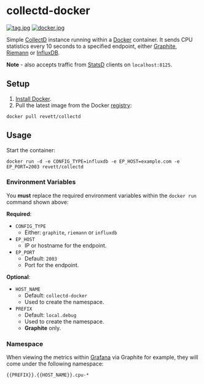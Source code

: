# collectd-docker

[![tag.jpg](https://img.shields.io/github/release/revett/collectd-docker.svg)](https://github.com/revett/collectd-docker/releases) [![docker.jpg](https://img.shields.io/badge/docker-hub-green.svg)](https://registry.hub.docker.com/u/revett/collectd/)

Simple [CollectD](https://github.com/collectd/collectd) instance running within a [Docker](https://github.com/docker/docker) container. It sends CPU statistics every 10 seconds to a specified endpoint, either [Graphite](https://github.com/graphite-project), [Riemann](http://riemann.io/) or [InfluxDB](https://github.com/influxdb/influxdb).

**Note** - also accepts traffic from [StatsD](https://github.com/etsy/statsd/) clients on `localhost:8125`.

## Setup

1. [Install Docker](http://docs.docker.com/installation/mac/).
2. Pull the latest image from the Docker [registry](https://registry.hub.docker.com/u/revett/collectd/):

```
docker pull revett/collectd
```

## Usage

Start the container:

```
docker run -d -e CONFIG_TYPE=influxdb -e EP_HOST=example.com -e EP_PORT=2003 revett/collectd
```

### Environment Variables

You **must** replace the required environment variables within the `docker run` command shown above:

**Required**:

* `CONFIG_TYPE`
  - Either: `graphite`, `riemann` or `influxdb`
* `EP_HOST`
  - IP or hostname for the endpoint.
* `EP_PORT`
  - Default: `2003`
  - Port for the endpoint.

**Optional**:

* `HOST_NAME`
  - Default: `collectd-docker`
  - Used to create the namespace.
* `PREFIX`
  - Default: `local.debug`
  - Used to create the namespace.
  - **Graphite** only.

### Namespace

When viewing the metrics within [Grafana](http://grafana.org/) via Graphite for example, they will come under the following namespace:

```
{{PREFIX}}.{{HOST_NAME}}.cpu-*
```
